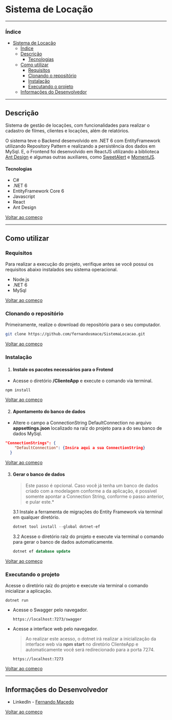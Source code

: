 # Sistema de Locação

---

### Índice

- [Sistema de Locação](#sistema-de-locação)
    - [Índice](#índice)
  - [Descrição](#descrição)
      - [Tecnologias](#tecnologias)
  - [Como utilizar](#como-utilizar)
    - [Requisitos](#requisitos)
    - [Clonando o repositório](#clonando-o-repositório)
    - [Instalação](#instalação)
    - [Executando o projeto](#executando-o-projeto)
  - [Informações do Desenvolvedor](#informações-do-desenvolvedor)

---

## Descrição

Sistema de gestão de locações, com funcionalidades para realizar o cadastro de filmes, clientes e locações, além de relatórios.

O sistema teve o Backend desenvolvido em .NET 6 com EntityFramework utilizando Repository Pattern e realizando a persistência dos dados em MySql. E, o Frontend foi desenvolvido em ReactJS utilizando a biblioteca [Ant Design](https://ant.design/) e algumas outras auxiliares, como [SweetAlert](https://sweetalert.js.org/) e [MomentJS](https://momentjs.com/).

#### Tecnologias

- C#
- .NET 6
- EntityFramework Core 6
- Javascript
- React
- Ant Design

[Voltar ao começo](#sistema-de-locação)

---

## Como utilizar

### Requisitos

Para realizar a execução do projeto, verifique antes se você possui os requisitos abaixo instalados seu sistema operacional.

- Node.js
- .NET 6
- MySql

[Voltar ao começo](#sistema-de-locação)

### Clonando o repositório

Primeiramente, realize o download do repositório para o seu computador.

```bash
git clone https://github.com/fernandosmace/SistemaLocacao.git
```

[Voltar ao começo](#sistema-de-locação)

### Instalação

1. #### Instale os pacotes necessários para o Frotend

- Acesse o diretório **/ClienteApp** e execute o comando via terminal.

```
npm install
```

[Voltar ao começo](#sistema-de-locação)

2. #### Apontamento do banco de dados

- Altere o campo a ConnectionString DefaultConnection no arquivo **appsettings.json** localizado na raíz do projeto para a do seu banco de dados MySql.

```json
"ConnectionStrings": {
    "DefaultConnection": {Insira aqui a sua ConnectionString}
  }
```

[Voltar ao começo](#sistema-de-locação)

3. #### Gerar o banco de dados

   > Este passo é opcional. Caso você já tenha um banco de dados criado com a modelagem conforme a da aplicação, é possível somente apontar a Connection String, conforme o passo anterior, e pular este.\*

   3.1 Instale a ferramenta de migrações do Entity Framework via terminal em qualquer diretório.

   ```powershell
   dotnet tool install --global dotnet-ef
   ```

   3.2 Acesse o diretório raíz do projeto e execute via terminal o comando para gerar o banco de dados automaticamente.

   ```sql
   dotnet ef database update
   ```

[Voltar ao começo](#sistema-de-locação)

### Executando o projeto

Acesse o diretório raíz do projeto e execute via terminal o comando inicializar a aplicação.

```
dotnet run
```

- Acesse o Swagger pelo navegador.

  ```
  https://localhost:7273/swagger
  ```

- Acesse a interface web pelo navegador.

  > Ao realizar este acesso, o dotnet irá realizar a inicialização da interface web via **npm start** no diretório ClienteApp e automaticamente você será redirecionado para a porta 7274.

  ```
  https://localhost:7273
  ```

[Voltar ao começo](#sistema-de-locação)

---

## Informações do Desenvolvedor

- LinkedIn - [Fernando Macedo](https://www.linkedin.com/in/fsoaresmacedo/)

[Voltar ao começo](#sistema-de-locação)
